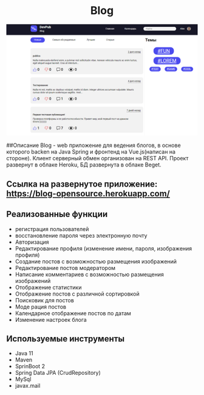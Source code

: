 <h1 align="center">Blog</h1>

![alt text](https://raw.githubusercontent.com/mrSvin/Spring_Blog/master/infoImage.PNG)

##Описание
Blog - web приложение для ведения блогов, в основе которого backen на Java Spring и фронтенд на Vue.js(написан на стороне). Клиент серверный обмен организован на REST API. Проект развернут в облаке Heroku, БД развернута в облаке Beget. 

## Ссылка на развернутое приложение: https://blog-opensource.herokuapp.com/

## Реализованные функции
- регистрация пользователей
- восстановление пароля через электронную почту
- Авторизация
- Редактирование профиля (изменение имени, пароля, изображения профиля)
- Создание постов с возможностью размещения изображений
- Редактирование постов модератором
- Написание комментариев с возможностью размещения изображений
- Отображение статистики
- Отображение постов с различной сортировкой
- Поисковик для постов 
- Моде рация постов
- Календарное отображение постов по датам
- Изменение настроек блога

## Используемые инструменты
- Java 11
- Maven
- SprinBoot 2
- Spring Data JPA (CrudRepository)
- MySql
- javax.mail

